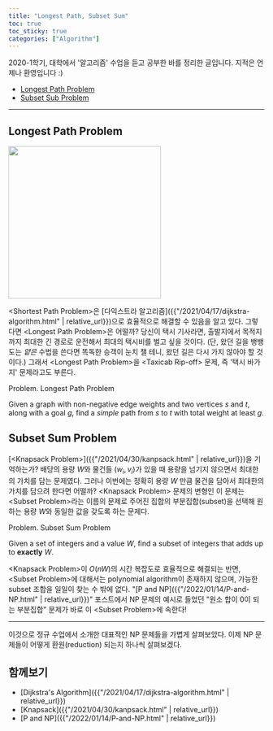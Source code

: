 ```yaml
---
title: "Longest Path, Subset Sum"
toc: true
toc_sticky: true
categories: ["Algorithm"]
---
```




2020-1학기, 대학에서 '알고리즘' 수업을 듣고 공부한 바를 정리한 글입니다. 지적은 언제나 환영입니다 :)

- [Longest Path Problem](#longest-path-problem)
- [Subset Sub Problem](#subset-sum-problem)

<hr/>

## Longest Path Problem

<div class="img-wrapper">
  <img src="{{ "/images/algorithm/longest-path-problem-1.png" | relative_url }}" width="300px">
</div>

\<Shortest Path Problem\>은 [다익스트라 알고리즘]({{"/2021/04/17/dijkstra-algorithm.html" | relative_url}})으로 효율적으로 해결할 수 있음을 알고 있다. 그렇다면 \<Longest Path Problem\>은 어떨까? 당신이 택시 기사라면, 출발지에서 목적지까지 최대한 긴 경로로 운전해서 최대의 택시비를 벌고 싶을 것이다. (단, 왔던 길을 뱅뱅 도는 *얕은* 수법을 쓴다면 똑독한 승객이 눈치 챌 테니, 왔던 길은 다시 가지 않아야 할 것이다.) 그래서 \<Longest Path Problem\>을 \<Taxicab Rip-off\> 문제, 즉 '택시 바가지' 문제라고도 부른다.

<div class="statement" markdown="1">

<span class="statement-title">Problem.</span> Longest Path Problem<br>

Given a graph with non-negative edge weights and two vertices $s$ and $t$, along with a goal $g$, find a *simple* path from $s$ to $t$ with total weight at least $g$.

</div>

## Subset Sum Problem

[\<Knapsack Problem\>]({{"/2021/04/30/kanpsack.html" | relative_url}})을 기억하는가? 배당의 용량 $W$와 물건들 $(w_i, v_i)$가 있을 때 용량을 넘기지 않으면서 최대한의 가치를 담는 문제였다. 그러나 이번에는 정확히 용량 $W$ 만큼 물건을 담아서 최대한의 가치를 담으려 한다면 어떨까? \<Knapsack Problem\> 문제의 변형인 이 문제는 \<Subset Problem\>라는 이름의 문제로 주어진 집합의 부분집합(subset)을 선택해 원하는 용량 $W$와 동일한 값을 갖도록 하는 문제다.

<div class="statement" markdown="1">

<span class="statement-title">Problem.</span> Subset Sum Problem<br>

Given a set of integers and a value $W$, find a subset of integers that adds up to **exactly** $W$.

</div>

\<Knapsack Problem\>이 $O(nW)$의 시간 복잡도로 효율적으로 해결되는 반면, \<Subset Problem\>에 대해서는 polynomial algorithm이 존재하지 않으며, 가능한 subset 조합을 일일이 찾는 수 밖에 없다. "[P and NP]({{"/2022/01/14/P-and-NP.html" | relative_url}})" 포스트에서 NP 문제의 예시로 들었던 "원소 합이 0이 되는 부분집합" 문제가 바로 이 \<Subset Problem\>에 속한다!

<hr/>

이것으로 정규 수업에서 소개한 대표적인 NP 문제들을 가볍게 살펴보았다. 이제 NP 문제들이 어떻게 환원(reduction) 되는지 하나씩 살펴보겠다.

## 함께보기

- [Dijkstra's Algorithm]({{"/2021/04/17/dijkstra-algorithm.html" | relative_url}})
- [Knapsack]({{"/2021/04/30/kanpsack.html" | relative_url}})
- [P and NP]({{"/2022/01/14/P-and-NP.html" | relative_url}})